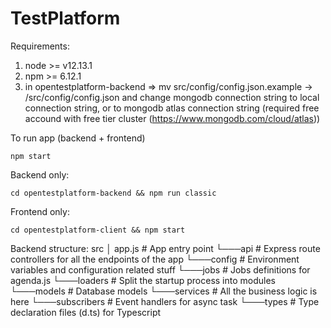 # TestPlatform

Requirements:
1. node >= v12.13.1
2. npm  >= 6.12.1
3. in opentestplatform-backend => mv src/config/config.json.example -> /src/config/config.json and change mongodb connection string to local connection string, or to mongodb atlas connection string (required free accound with free tier cluster (https://www.mongodb.com/cloud/atlas))

To run app (backend + frontend)
```
npm start
```

Backend only:
```
cd opentestplatform-backend && npm run classic
```

Frontend only:
```
cd opentestplatform-client && npm start
```

Backend structure:
src
│   app.js          # App entry point
└───api             # Express route controllers for all the endpoints of the app
└───config          # Environment variables and configuration related stuff
└───jobs            # Jobs definitions for agenda.js
└───loaders         # Split the startup process into modules
└───models          # Database models
└───services        # All the business logic is here
└───subscribers     # Event handlers for async task
└───types           # Type declaration files (d.ts) for Typescript